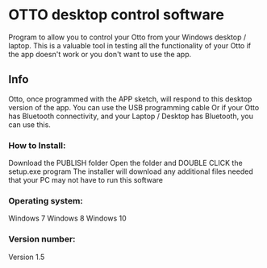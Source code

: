 # OTTO desktop control software

Program to allow you to control your Otto from your Windows desktop / laptop. This is a valuable tool in testing all the functionality
of your Otto if the app doesn't work or you don't want to use the app. 

## Info

Otto, once programmed with the APP sketch, will respond to this desktop version of the app.
You can use the USB programming cable
Or if your Otto has Bluetooth connectivity, and your Laptop / Desktop has Bluetooth, you can use this.


### How to Install:

Download the PUBLISH folder
Open the folder and DOUBLE CLICK the setup.exe program
The installer will download any additional files needed that your PC may not have to run this software


### Operating system:

Windows 7
Windows 8
Windows 10


   
### Version number:

Version 1.5 

